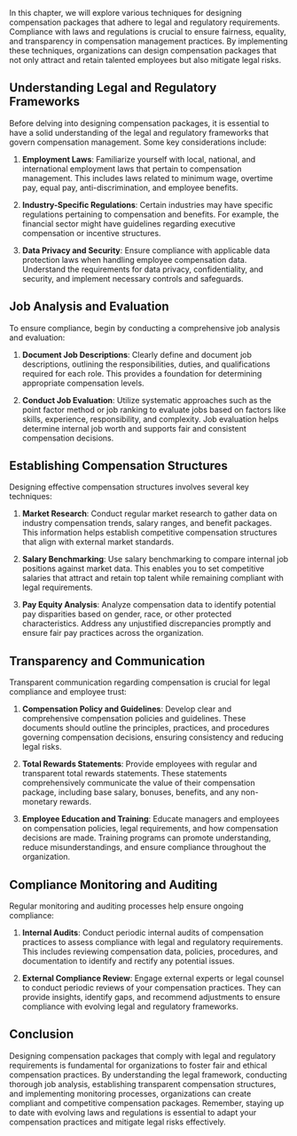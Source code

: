 
In this chapter, we will explore various techniques for designing compensation packages that adhere to legal and regulatory requirements. Compliance with laws and regulations is crucial to ensure fairness, equality, and transparency in compensation management practices. By implementing these techniques, organizations can design compensation packages that not only attract and retain talented employees but also mitigate legal risks.

Understanding Legal and Regulatory Frameworks
---------------------------------------------

Before delving into designing compensation packages, it is essential to have a solid understanding of the legal and regulatory frameworks that govern compensation management. Some key considerations include:

1. **Employment Laws**: Familiarize yourself with local, national, and international employment laws that pertain to compensation management. This includes laws related to minimum wage, overtime pay, equal pay, anti-discrimination, and employee benefits.

2. **Industry-Specific Regulations**: Certain industries may have specific regulations pertaining to compensation and benefits. For example, the financial sector might have guidelines regarding executive compensation or incentive structures.

3. **Data Privacy and Security**: Ensure compliance with applicable data protection laws when handling employee compensation data. Understand the requirements for data privacy, confidentiality, and security, and implement necessary controls and safeguards.

Job Analysis and Evaluation
---------------------------

To ensure compliance, begin by conducting a comprehensive job analysis and evaluation:

1. **Document Job Descriptions**: Clearly define and document job descriptions, outlining the responsibilities, duties, and qualifications required for each role. This provides a foundation for determining appropriate compensation levels.

2. **Conduct Job Evaluation**: Utilize systematic approaches such as the point factor method or job ranking to evaluate jobs based on factors like skills, experience, responsibility, and complexity. Job evaluation helps determine internal job worth and supports fair and consistent compensation decisions.

Establishing Compensation Structures
------------------------------------

Designing effective compensation structures involves several key techniques:

1. **Market Research**: Conduct regular market research to gather data on industry compensation trends, salary ranges, and benefit packages. This information helps establish competitive compensation structures that align with external market standards.

2. **Salary Benchmarking**: Use salary benchmarking to compare internal job positions against market data. This enables you to set competitive salaries that attract and retain top talent while remaining compliant with legal requirements.

3. **Pay Equity Analysis**: Analyze compensation data to identify potential pay disparities based on gender, race, or other protected characteristics. Address any unjustified discrepancies promptly and ensure fair pay practices across the organization.

Transparency and Communication
------------------------------

Transparent communication regarding compensation is crucial for legal compliance and employee trust:

1. **Compensation Policy and Guidelines**: Develop clear and comprehensive compensation policies and guidelines. These documents should outline the principles, practices, and procedures governing compensation decisions, ensuring consistency and reducing legal risks.

2. **Total Rewards Statements**: Provide employees with regular and transparent total rewards statements. These statements comprehensively communicate the value of their compensation package, including base salary, bonuses, benefits, and any non-monetary rewards.

3. **Employee Education and Training**: Educate managers and employees on compensation policies, legal requirements, and how compensation decisions are made. Training programs can promote understanding, reduce misunderstandings, and ensure compliance throughout the organization.

Compliance Monitoring and Auditing
----------------------------------

Regular monitoring and auditing processes help ensure ongoing compliance:

1. **Internal Audits**: Conduct periodic internal audits of compensation practices to assess compliance with legal and regulatory requirements. This includes reviewing compensation data, policies, procedures, and documentation to identify and rectify any potential issues.

2. **External Compliance Review**: Engage external experts or legal counsel to conduct periodic reviews of your compensation practices. They can provide insights, identify gaps, and recommend adjustments to ensure compliance with evolving legal and regulatory frameworks.

Conclusion
----------

Designing compensation packages that comply with legal and regulatory requirements is fundamental for organizations to foster fair and ethical compensation practices. By understanding the legal framework, conducting thorough job analysis, establishing transparent compensation structures, and implementing monitoring processes, organizations can create compliant and competitive compensation packages. Remember, staying up to date with evolving laws and regulations is essential to adapt your compensation practices and mitigate legal risks effectively.
